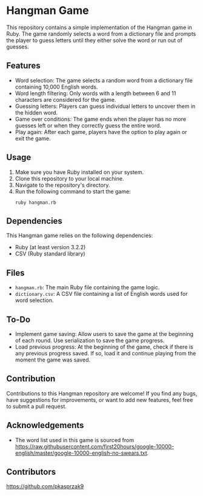 # Hangman Game

This repository contains a simple implementation of the Hangman game in Ruby. The game randomly selects a word from a dictionary file and prompts the player to guess letters until they either solve the word or run out of guesses.

## Features

- Word selection: The game selects a random word from a dictionary file containing 10,000 English words.
- Word length filtering: Only words with a length between 6 and 11 characters are considered for the game.
- Guessing letters: Players can guess individual letters to uncover them in the hidden word.
- Game over conditions: The game ends when the player has no more guesses left or when they correctly guess the entire word.
- Play again: After each game, players have the option to play again or exit the game.

## Usage

1. Make sure you have Ruby installed on your system.
2. Clone this repository to your local machine.
3. Navigate to the repository's directory.
4. Run the following command to start the game:
   ```
   ruby hangman.rb
   ```

## Dependencies

This Hangman game relies on the following dependencies:

- Ruby (at least version 3.2.2)
- CSV (Ruby standard library)

## Files

- `hangman.rb`: The main Ruby file containing the game logic.
- `dictionary.csv`: A CSV file containing a list of English words used for word selection.

## To-Do

- Implement game saving: Allow users to save the game at the beginning of each round. Use serialization to save the game progress.
- Load previous progress: At the beginning of the game, check if there is any previous progress saved. If so, load it and continue playing from the moment the game was saved.

## Contribution

Contributions to this Hangman repository are welcome! If you find any bugs, have suggestions for improvements, or want to add new features, feel free to submit a pull request.


## Acknowledgements

- The word list used in this game is sourced from https://raw.githubusercontent.com/first20hours/google-10000-english/master/google-10000-english-no-swears.txt.

## Contributors
https://github.com/pkasprzak9
